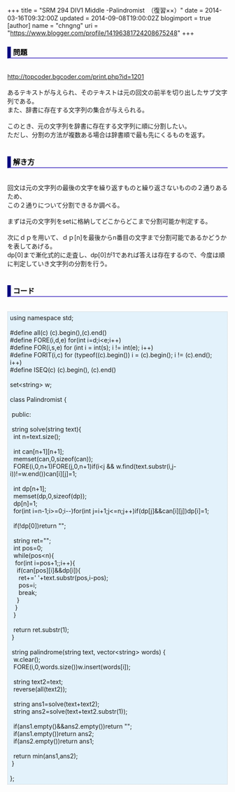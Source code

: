 +++
title = "SRM 294 DIV1 Middle -Palindromist　（復習××）"
date = 2014-03-16T09:32:00Z
updated = 2014-09-08T19:00:02Z
blogimport = true 
[author]
	name = "chngng"
	uri = "https://www.blogger.com/profile/14196381724208675248"
+++

<div dir="ltr" style="text-align: left;" trbidi="on"><h3 style="border-bottom: 2px solid slateblue; border-left: 8px solid navy; color: black; padding: 0px 0px 1px 5px;">問題 </h3><br /><a href="http://topcoder.bgcoder.com/print.php?id=1201" target="_blank">http://topcoder.bgcoder.com/print.php?id=1201</a><br /><br />あるテキストが与えられ、そのテキストは元の回文の前半を切り出したサブ文字列である。<br />また、辞書に存在する文字列の集合が与えられる。<br /><br />このとき、元の文字列を辞書に存在する文字列に順に分割したい。<br />ただし、分割の方法が複数ある場合は辞書順で最も先にくるものを返す。<br /><br /><h3 style="border-bottom: 2px solid slateblue; border-left: 8px solid navy; color: black; padding: 0px 0px 1px 5px;">解き方 </h3><br />回文は元の文字列の最後の文字を繰り返すものと繰り返さないものの２通りあるため、<br />この２通りについて分割できるか調べる。<br /><br />まずは元の文字列をsetに格納してどこからどこまで分割可能か判定する。<br /><br />次にｄｐを用いて、ｄｐ[n]を最後からn番目の文字まで分割可能であるかどうかを表してあげる。<br />dp[0]まで漸化式的に走査し、dp[0]が1であれば答えは存在するので、今度は順に判定していき文字列の分割を行う。<br /><br /><h3 style="border-bottom: 2px solid slateblue; border-left: 8px solid navy; color: black; padding: 0px 0px 1px 5px;">コード </h3><br /><div style="background-color: #e3f2fb; border: 1px dotted #CCCCCC; padding: 5px;">using namespace std;<br /><br />#define all(c) (c).begin(),(c).end()<br />#define FORE(i,d,e) for(int i=d;i&lt;e;i++)<br />#define FOR(i,s,e) for (int i = int(s); i != int(e); i++)<br />#define FORIT(i,c) for (typeof((c).begin()) i = (c).begin(); i != (c).end(); i++)<br />#define ISEQ(c) (c).begin(), (c).end()<br /><br />set&lt;string&gt; w;<br /><br />class Palindromist {<br /><br /><span class="Apple-tab-span" style="white-space: pre;"> </span>public:<br /><br /><span class="Apple-tab-span" style="white-space: pre;"> </span>string solve(string text){<br /><span class="Apple-tab-span" style="white-space: pre;">  </span>int n=text.size();<br /><br /><span class="Apple-tab-span" style="white-space: pre;">  </span>int can[n+1][n+1];<br /><span class="Apple-tab-span" style="white-space: pre;">  </span>memset(can,0,sizeof(can));<br /><span class="Apple-tab-span" style="white-space: pre;">  </span>FORE(i,0,n+1)FORE(j,0,n+1)if(i&lt;j &amp;&amp; w.find(text.substr(i,j-i))!=w.end())can[i][j]=1;<br /><br /><span class="Apple-tab-span" style="white-space: pre;">  </span>int dp[n+1];<br /><span class="Apple-tab-span" style="white-space: pre;">  </span>memset(dp,0,sizeof(dp));<br /><span class="Apple-tab-span" style="white-space: pre;">  </span>dp[n]=1;<br /><span class="Apple-tab-span" style="white-space: pre;">  </span>for(int i=n-1;i&gt;=0;i--)for(int j=i+1;j&lt;=n;j++)if(dp[j]&amp;&amp;can[i][j])dp[i]=1;<br /><br /><span class="Apple-tab-span" style="white-space: pre;">  </span>if(!dp[0])return "";<br /><br /><span class="Apple-tab-span" style="white-space: pre;">  </span>string ret="";<br /><span class="Apple-tab-span" style="white-space: pre;">  </span>int pos=0;<br /><span class="Apple-tab-span" style="white-space: pre;">  </span>while(pos&lt;n){<br /><span class="Apple-tab-span" style="white-space: pre;">   </span>for(int i=pos+1;;i++){<br /><span class="Apple-tab-span" style="white-space: pre;">    </span>if(can[pos][i]&amp;&amp;dp[i]){<br /><span class="Apple-tab-span" style="white-space: pre;">     </span>ret+=' '+text.substr(pos,i-pos);<br /><span class="Apple-tab-span" style="white-space: pre;">     </span>pos=i;<br /><span class="Apple-tab-span" style="white-space: pre;">     </span>break;<br /><span class="Apple-tab-span" style="white-space: pre;">    </span>}<br /><span class="Apple-tab-span" style="white-space: pre;">   </span>}<br /><span class="Apple-tab-span" style="white-space: pre;">  </span>}<br /><br /><span class="Apple-tab-span" style="white-space: pre;">  </span>return ret.substr(1);<br /><span class="Apple-tab-span" style="white-space: pre;"> </span>}<br /><br /><span class="Apple-tab-span" style="white-space: pre;"> </span>string palindrome(string text, vector&lt;string&gt; words) {<br /><span class="Apple-tab-span" style="white-space: pre;">  </span>w.clear();<br /><span class="Apple-tab-span" style="white-space: pre;">  </span>FORE(i,0,words.size())w.insert(words[i]);<br /><br /><span class="Apple-tab-span" style="white-space: pre;">  </span>string text2=text;<br /><span class="Apple-tab-span" style="white-space: pre;">  </span>reverse(all(text2));<br /><br /><span class="Apple-tab-span" style="white-space: pre;">  </span>string ans1=solve(text+text2);<br /><span class="Apple-tab-span" style="white-space: pre;">  </span>string ans2=solve(text+text2.substr(1));<br /><br /><span class="Apple-tab-span" style="white-space: pre;">  </span>if(ans1.empty()&amp;&amp;ans2.empty())return "";<br /><span class="Apple-tab-span" style="white-space: pre;">  </span>if(ans1.empty())return ans2;<br /><span class="Apple-tab-span" style="white-space: pre;">  </span>if(ans2.empty())return ans1;<br /><br /><span class="Apple-tab-span" style="white-space: pre;">  </span>return min(ans1,ans2);<br /><span class="Apple-tab-span" style="white-space: pre;"> </span>}<br /><br />};</div></div>
